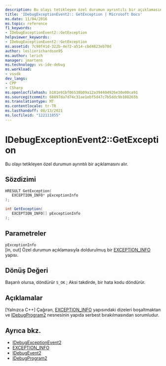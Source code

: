 ```yaml
---
description: Bu olayı tetikleyen özel durumun ayrıntılı bir açıklamasını alır.
title: 'IDebugExceptionEvent2:: GetException | Microsoft Docs'
ms.date: 11/04/2016
ms.topic: reference
f1_keywords:
- IDebugExceptionEvent2::GetException
helpviewer_keywords:
- IDebugExceptionEvent2::GetException
ms.assetid: 7c98f41d-322b-4e72-a514-cbd4823eb70d
author: leslierichardson95
ms.author: lerich
manager: jmartens
ms.technology: vs-ide-debug
ms.workload:
- vssdk
dev_langs:
- CPP
- CSharp
ms.openlocfilehash: b181e91bf06538b09a12a394404926e30e00ca91
ms.sourcegitcommit: 68897da7d74c31ae1ebf5d47c7b5ddc9b108265b
ms.translationtype: MT
ms.contentlocale: tr-TR
ms.lasthandoff: 08/13/2021
ms.locfileid: "122111055"
---
```

# <a name="idebugexceptionevent2getexception"></a>IDebugExceptionEvent2::GetException
Bu olayı tetikleyen özel durumun ayrıntılı bir açıklamasını alır.

## <a name="syntax"></a>Sözdizimi

```cpp
HRESULT GetException( 
   EXCEPTION_INFO* pExceptionInfo
);
```

```csharp
int GetException( 
   EXCEPTION_INFO[] pExceptionInfo
);
```

## <a name="parameters"></a>Parametreler
`pExceptionInfo`\
[in, out] Özel durumun açıklamasıyla doldurulmuş bir [EXCEPTION_INFO](../../../extensibility/debugger/reference/exception-info.md) yapısı.

## <a name="return-value"></a>Dönüş Değeri
 Başarılı olursa, döndürür `S_OK` ; Aksi takdirde, bir hata kodu döndürür.

## <a name="remarks"></a>Açıklamalar

 [Yalnızca C++] Çağıran, [EXCEPTION_INFO](../../../extensibility/debugger/reference/exception-info.md) yapısındaki dizeleri boşaltmaktan ve [IDebugProgram2](../../../extensibility/debugger/reference/idebugprogram2.md) nesnesinin yapıda serbest bırakılmasından sorumludur.

## <a name="see-also"></a>Ayrıca bkz.
- [IDebugExceptionEvent2](../../../extensibility/debugger/reference/idebugexceptionevent2.md)
- [EXCEPTION_INFO](../../../extensibility/debugger/reference/exception-info.md)
- [IDebugEvent2](../../../extensibility/debugger/reference/idebugevent2.md)
- [IDebugProgram2](../../../extensibility/debugger/reference/idebugprogram2.md)
